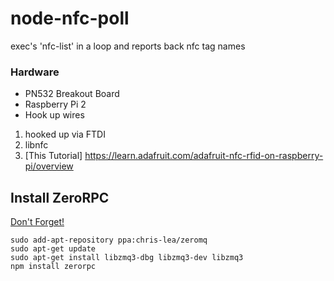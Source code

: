 # node-nfc-poll
exec's 'nfc-list' in a loop and reports back nfc tag names

### Hardware

 * PN532 Breakout Board
 * Raspberry Pi 2
 * Hook up wires


1. hooked up via FTDI
2. libnfc
3. [This Tutorial] https://learn.adafruit.com/adafruit-nfc-rfid-on-raspberry-pi/overview


## Install ZeroRPC

[Don't Forget!](http://askubuntu.com/questions/365074/cannot-install-zeromq-package-from-chris-lea-zeromq-in-12-04/388770#388770)

```
sudo add-apt-repository ppa:chris-lea/zeromq
sudo apt-get update
sudo apt-get install libzmq3-dbg libzmq3-dev libzmq3
npm install zerorpc
```
